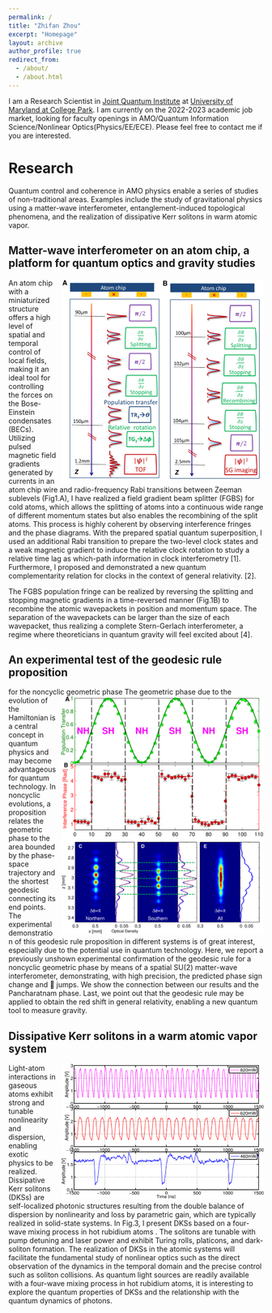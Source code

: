 ```yaml
---
permalink: /
title: "Zhifan Zhou"
excerpt: "Homepage"
layout: archive
author_profile: true
redirect_from: 
  - /about/
  - /about.html
---
```


I am a Research Scientist in [Joint Quantum Institute](https://jqi.umd.edu/) at [University of Maryland at College Park](https://www.umd.edu/). I am currently on the 2022-2023 academic job market, looking for faculty openings in AMO/Quantum Information Science/Nonlinear Optics(Physics/EE/ECE). Please feel free to contact me if you are interested.

# Research
Quantum control and coherence in AMO physics enable a series of studies of non-traditional areas. Examples include the study of gravitational physics using a matter-wave interferometer, entanglement-induced topological phenomena, and the realization of dissipative Kerr solitons in warm atomic vapor. 

## Matter-wave interferometer on an atom chip, a platform for quantum optics and gravity studies
<img src="/images/FGBS.png" title="mapf demo" style="float:right;width:300pt;padding-left:10px;" />
An atom chip with a miniaturized structure offers a high level of spatial and temporal control of local fields, 
making it an ideal tool for controlling the forces on the Bose-Einstein condensates (BECs). Utilizing pulsed magnetic field gradients generated by currents in 
an atom chip wire and radio-frequency Rabi transitions between Zeeman sublevels (Fig1.A), I have realized a field gradient beam splitter (FGBS) for cold atoms, 
which allows the splitting of atoms into a continuous wide range of different momentum states but also enables the recombining of the split atoms. This process 
is highly coherent by observing interference fringes and the phase diagrams.   With the prepared spatial quantum superposition, I used an additional Rabi transition 
to prepare the two-level clock states and a weak magnetic gradient to induce the relative clock rotation to study a relative time lag as which-path information in 
clock interferometry [1]. Furthermore, I proposed and demonstrated a new quantum complementarity relation for clocks in the context of general relativity. [2]. 
 
The FGBS population fringe can be realized by reversing the splitting and stopping magnetic gradients in a time-reversed manner (Fig.1B) to recombine the atomic 
wavepackets in position and momentum space. The separation of the wavepackets can be larger than the size of each wavepacket, thus realizing a complete Stern-Gerlach 
interferometer, a regime where theoreticians in quantum gravity will feel excited about [4].

## An experimental test of the geodesic rule proposition
for the noncyclic geometric phase
<img src="/images/JumpFigure.png" title="mapf demo" style="float:right;width:300pt;padding-left:10px;" />
The geometric phase due to the evolution of the Hamiltonian is a central concept in quantum physics and may become advantageous for quantum technology. In noncyclic evolutions, a proposition relates the geometric phase to the area bounded by the phase-space trajectory and the shortest geodesic connecting its end points. The experimental demonstration of this geodesic rule proposition in different systems is of great interest, especially
due to the potential use in quantum technology. Here, we report a previously unshown experimental confirmation of the geodesic rule for a noncyclic geometric phase by means of a spatial SU(2) matter-wave interferometer, demonstrating, with high precision, the predicted phase sign change and  jumps. We show the connection
between our results and the Pancharatnam phase. Last, we point out that the geodesic rule may be applied to
obtain the red shift in general relativity, enabling a new quantum tool to measure gravity.

## Dissipative Kerr solitons in a warm atomic vapor system
<img src="/images/DKS.png" title="mapf demo" style="float:right;width:300pt;padding-left:10px;" />
Light-atom interactions in gaseous atoms exhibit strong and tunable nonlinearity and dispersion, enabling exotic physics to be realized. Dissipative Kerr solitons (DKSs) 
are self-localized photonic structures resulting from the double balance of dispersion by nonlinearity and loss by parametric gain, which are typically 
realized in solid-state systems. In Fig.3, I present DKSs based on a four-wave mixing process in hot rubidium atoms . The solitons are 
tunable with pump detuning and laser power and exhibit Turing rolls, platicons, and dark-soliton formation. The realization of DKSs in the atomic systems 
will facilitate the fundamental study of nonlinear optics such as the direct observation of the dynamics in the temporal domain and the precise control such as soliton collisions. As quantum light sources 
are readily available with a four-wave mixing process in hot rubidium atoms, it is interesting to explore the quantum properties of DKSs and the 
relationship with the quantum dynamics of photons.
